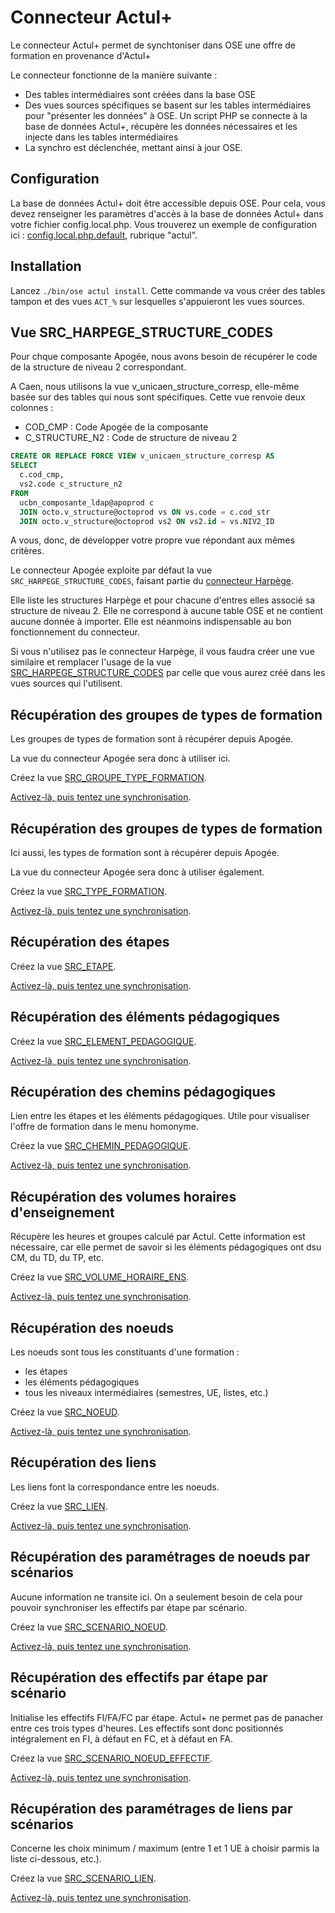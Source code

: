 # Connecteur Actul+

Le connecteur Actul+ permet de synchtoniser dans OSE une offre de formation en provenance d'Actul+

Le connecteur fonctionne de la manière suivante :
* Des tables intermédiaires sont créées dans la base OSE
* Des vues sources spécifiques se basent sur les tables intermédiaires pour "présenter les données" à OSE. 
Un script PHP se connecte à la base de données Actul+, récupère les données nécessaires et les injecte dans les tables intermédiaires
* La synchro est déclenchée, mettant ainsi à jour OSE.



## Configuration

La base de données Actul+ doit être accessible depuis OSE.
Pour cela, vous devez renseigner les paramètres d'accès à la base de données Actul+ dans votre fichier config.local.php.
Vous trouverez un exemple de configuration ici : [config.local.php.default](../../../config.local.php.default), rubrique "actul".



## Installation

Lancez `./bin/ose actul install`.
Cette commande va vous créer des tables tampon et des vues `ACT_%` sur lesquelles s'appuieront les vues sources.



## Vue SRC_HARPEGE_STRUCTURE_CODES

Pour chque composante Apogée, nous avons besoin de récupérer le code de la structure de niveau 2 correspondant.

A Caen, nous utilisons la vue v_unicaen_structure_corresp, elle-même basée sur des tables qui nous sont spécifiques.
Cette vue renvoie deux colonnes :
 - COD_CMP : Code Apogée de la composante
 - C_STRUCTURE_N2 : Code de structure de niveau 2

```sql
CREATE OR REPLACE FORCE VIEW v_unicaen_structure_corresp AS  
SELECT 
  c.cod_cmp,
  vs2.code c_structure_n2
FROM 
  ucbn_composante_ldap@apoprod c
  JOIN octo.v_structure@octoprod vs ON vs.code = c.cod_str
  JOIN octo.v_structure@octoprod vs2 ON vs2.id = vs.NIV2_ID
```

A vous, donc, de développer votre propre vue répondant aux mêmes critères.

Le connecteur Apogée exploite par défaut la vue `SRC_HARPEGE_STRUCTURE_CODES`, faisant partie du
[connecteur Harpège](../Harpège/Connecteur.md).

Elle liste les structures Harpège et pour chacune d'entres elles associé sa structure de niveau 2.
Elle ne correspond à aucune table OSE et ne contient aucune donnée à importer.
Elle est néanmoins indispensable au bon fonctionnement du connecteur.

Si vous n'utilisez pas le connecteur Harpège, il vous faudra créer une vue similaire et remplacer l'usage
de la vue [SRC_HARPEGE_STRUCTURE_CODES](../Harpège/SRC_HARPEGE_STRUCTURE_CODES.sql) par celle que vous aurez créé dans les vues sources qui l'utilisent.



## Récupération des groupes de types de formation

Les groupes de types de formation sont à récupérer depuis Apogée.

La vue du connecteur Apogée sera donc à utiliser ici.

Créez la vue [SRC_GROUPE_TYPE_FORMATION](../Apogée/SRC_GROUPE_TYPE_FORMATION.sql).

[Activez-là, puis tentez une synchronisation](../activer-synchroniser.md).



## Récupération des groupes de types de formation

Ici aussi, les types de formation sont à récupérer depuis Apogée.

La vue du connecteur Apogée sera donc à utiliser également.

Créez la vue [SRC_TYPE_FORMATION](../Apogée/SRC_TYPE_FORMATION.sql).

[Activez-là, puis tentez une synchronisation](../activer-synchroniser.md).



## Récupération des étapes

Créez la vue [SRC_ETAPE](SRC_ETAPE.sql).

[Activez-là, puis tentez une synchronisation](../activer-synchroniser.md).



## Récupération des éléments pédagogiques

Créez la vue [SRC_ELEMENT_PEDAGOGIQUE](SRC_ELEMENT_PEDAGOGIQUE.sql).

[Activez-là, puis tentez une synchronisation](../activer-synchroniser.md).



## Récupération des chemins pédagogiques

Lien entre les étapes et les éléments pédagogiques.
Utile pour visualiser l'offre de formation dans le menu homonyme.

Créez la vue [SRC_CHEMIN_PEDAGOGIQUE](SRC_CHEMIN_PEDAGOGIQUE.sql).

[Activez-là, puis tentez une synchronisation](../activer-synchroniser.md).



## Récupération des volumes horaires d'enseignement

Récupère les heures et groupes calculé par Actul.
Cette information est nécessaire, car elle permet de savoir si les éléments pédagogiques ont dsu CM, du TD, du TP, etc.

Créez la vue [SRC_VOLUME_HORAIRE_ENS](SRC_VOLUME_HORAIRE_ENS.sql).

[Activez-là, puis tentez une synchronisation](../activer-synchroniser.md).



## Récupération des noeuds

Les noeuds sont tous les constituants d'une formation :
- les étapes
- les éléments pédagogiques
- tous les niveaux intermédiaires (semestres, UE, listes, etc.)

Créez la vue [SRC_NOEUD](SRC_NOEUD.sql).

[Activez-là, puis tentez une synchronisation](../activer-synchroniser.md).



## Récupération des liens

Les liens font la correspondance entre les noeuds.

Créez la vue [SRC_LIEN](SRC_LIEN.sql).

[Activez-là, puis tentez une synchronisation](../activer-synchroniser.md).



## Récupération des paramétrages de noeuds par scénarios

Aucune information ne transite ici. On a seulement besoin de cela pour pouvoir synchroniser les effectifs par étape par scénario.

Créez la vue [SRC_SCENARIO_NOEUD](SRC_SCENARIO_NOEUD.sql).

[Activez-là, puis tentez une synchronisation](../activer-synchroniser.md).



## Récupération des effectifs par étape par scénario

Initialise les effectifs FI/FA/FC par étape.
Actul+ ne permet pas de panacher entre ces trois types d'heures.
Les effectifs sont donc positionnés intégralement en FI, à défaut en FC, et à défaut en FA.

Créez la vue [SRC_SCENARIO_NOEUD_EFFECTIF](SRC_SCENARIO_NOEUD_EFFECTIF.sql).

[Activez-là, puis tentez une synchronisation](../activer-synchroniser.md).



## Récupération des paramétrages de liens par scénarios

Concerne les choix minimum / maximum (entre 1 et 1 UE à choisir parmis la liste ci-dessous, etc.).

Créez la vue [SRC_SCENARIO_LIEN](SRC_SCENARIO_LIEN.sql).

[Activez-là, puis tentez une synchronisation](../activer-synchroniser.md).



